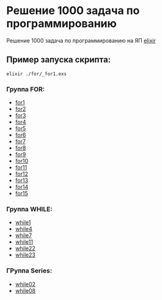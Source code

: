 # Решение 1000 задача по программированию

Решение 1000 задача по программированию на ЯП [elixir](https://elixir-lang.org/)

## Пример запуска скрипта:
```shell
elixir ./for/_for1.exs
```

### Группа FOR: 
* [for1](./for/_for01.exs)
* [for2](./for/_for02.exs)
* [for3](./for/_for03.exs)
* [for4](./for/_for04.exs)
* [for5](./for/_for05.exs)
* [for6](./for/_for06.exs)
* [for7](./for/_for07.exs)
* [for8](./for/_for08.exs)
* [for9](./for/_for09.exs)
* [for10](./for/_for10.exs)
* [for11](./for/_for11.exs)
* [for12](./for/_for12.exs)
* [for13](./for/_for13.exs)
* [for14](./for/_for14.exs)
* [for15](./for/_for15.exs)

### Группа WHILE:
* [while1](./while/_while1.exs)
* [while4](./while/_while4.exs)
* [while7](./while/_while7.exs)
* [while11](./while/_while11.exs)
* [while22](./while/_while22.exs)
* [while23](./while/_while23.exs)

### ГРуппа Series:
* [while02](./series/series02.exs)
* [while08](./series/series08.exs)
